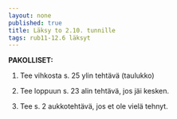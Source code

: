 ```yaml
---
layout: none
published: true
title: Läksy to 2.10. tunnille
tags: rub11-12.6 läksyt
---
```

**PAKOLLISET:**

1. Tee vihkosta s. 25 ylin tehtävä (taulukko)

2. Tee loppuun s. 23 alin tehtävä, jos jäi kesken.

2. Tee s. 2 aukkotehtävä, jos et ole vielä tehnyt.
